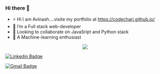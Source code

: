 ### Hi there 👋

<!--
**CodeChari/CodeChari** is a ✨ _special_ ✨ repository because its `README.md` (this file) appears on your GitHub profile.
-->
- ⚡ Hi I am Avinash....visite my portfolio at https://codechari.github.io/
- 🌱 I’m a Full stack web-developer
- 👯 Looking to collaborate on JavaSript and Python stack
- 🔭 A Machine-learning enthusiast

<div align="center">
  <img align="center" src="https://github-readme-stats.anuraghazra1.vercel.app/api?username=codechari&show_icons=true&title_color=fff&icon_color=79ff97&text_color=9f9f9f&bg_color=151515" />
</div>

<!--
[![Twitter Badge](https://img.shields.io/badge/-@nklmarch17-1ca0f1?style=flat-square&labelColor=1ca0f1&logo=twitter&logoColor=white&link=https://twitter.com/Avinymous)](https://twitter.com/nklmarch17) 
-->

[![Linkedin Badge](https://img.shields.io/badge/-avinash-blue?style=flat-square&logo=Linkedin&logoColor=white&target=_blank&link=https://www.linkedin.com/in/avinash-kumar-shudhanshu-3aa13327/)](https://www.linkedin.com/in/avinash-kumar-shudhanshu-3aa13327/) 
<!--
[![Medium Badge](https://img.shields.io/badge/-@nerdynikhil-03a57a?style=flat-square&labelColor=000000&logo=Medium&link=https://medium.com/@nerdynikhil/)](https://medium.com/@nerdynikhil)
-->
[![Gmail Badge](https://img.shields.io/badge/-avinash.kumar@iic.ac.in-c14438?style=flat-square&logo=Gmail&logoColor=white&link=mailto:nklmarch17@gmail.com)](mailto:avinash.kumar@iic.ac.in)


